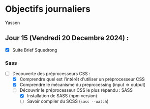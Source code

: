 # Objectifs journaliers

Yassen

## Jour 15 (Vendredi 20 Decembre 2024) :

- [x] Suite Brief Squedrong

### Sass

- [ ] Découverte des préprocesseurs CSS :
  - [x] Comprendre quel est l'intérêt d'utiliser un préprocesseur CSS
  - [x] Comprendre le mécanisme du preprocessing (input => output)
  - [ ] Découvrir le préprocesseur CSS le plus répandu : SASS
    - [x] Installation de SASS (npm version)
    - [ ] Savoir compiler du SCSS (`sass --watch`)
